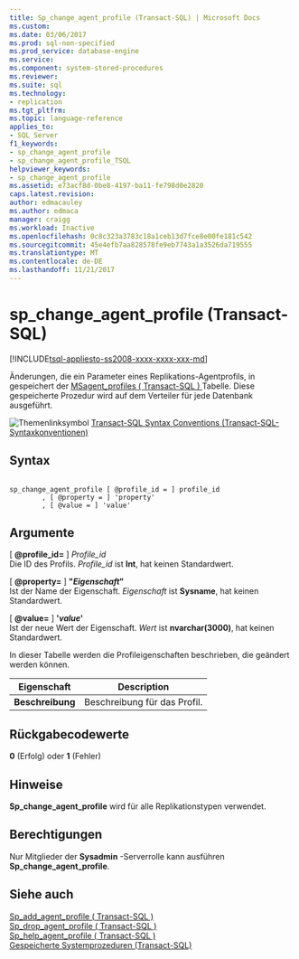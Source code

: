 ```yaml
---
title: Sp_change_agent_profile (Transact-SQL) | Microsoft Docs
ms.custom: 
ms.date: 03/06/2017
ms.prod: sql-non-specified
ms.prod_service: database-engine
ms.service: 
ms.component: system-stored-procedures
ms.reviewer: 
ms.suite: sql
ms.technology:
- replication
ms.tgt_pltfrm: 
ms.topic: language-reference
applies_to:
- SQL Server
f1_keywords:
- sp_change_agent_profile
- sp_change_agent_profile_TSQL
helpviewer_keywords:
- sp_change_agent_profile
ms.assetid: e73acf8d-0be8-4197-ba11-fe798d0e2820
caps.latest.revision: 
author: edmacauley
ms.author: edmaca
manager: craigg
ms.workload: Inactive
ms.openlocfilehash: 0c8c323a3783c18a1ceb13d7fce8e00fe181c542
ms.sourcegitcommit: 45e4efb7aa828578fe9eb7743a1a3526da719555
ms.translationtype: MT
ms.contentlocale: de-DE
ms.lasthandoff: 11/21/2017
---
```

# <a name="spchangeagentprofile-transact-sql"></a>sp_change_agent_profile (Transact-SQL)
[!INCLUDE[tsql-appliesto-ss2008-xxxx-xxxx-xxx-md](../../includes/tsql-appliesto-ss2008-xxxx-xxxx-xxx-md.md)]

  Änderungen, die ein Parameter eines Replikations-Agentprofils, in gespeichert der [MSagent_profiles &#40; Transact-SQL &#41; ](../../relational-databases/system-tables/msagent-profiles-transact-sql.md) Tabelle. Diese gespeicherte Prozedur wird auf dem Verteiler für jede Datenbank ausgeführt.  
  
 ![Themenlinksymbol](../../database-engine/configure-windows/media/topic-link.gif "Topic link icon") [Transact-SQL Syntax Conventions (Transact-SQL-Syntaxkonventionen)](../../t-sql/language-elements/transact-sql-syntax-conventions-transact-sql.md)  
  
## <a name="syntax"></a>Syntax  
  
```  
  
sp_change_agent_profile [ @profile_id = ] profile_id   
        , [ @property = ] 'property'   
        , [ @value = ] 'value'   
```  
  
## <a name="arguments"></a>Argumente  
 [  **@profile_id=** ] *Profile_id*  
 Die ID des Profils. *Profile_id* ist **Int**, hat keinen Standardwert.  
  
 [  **@property=** ] **"***Eigenschaft***"**  
 Ist der Name der Eigenschaft. *Eigenschaft* ist **Sysname**, hat keinen Standardwert.  
  
 [ **@value=** ] **'***value***'**  
 Ist der neue Wert der Eigenschaft. *Wert* ist **nvarchar(3000)**, hat keinen Standardwert.  
  
 In dieser Tabelle werden die Profileigenschaften beschrieben, die geändert werden können.  
  
|Eigenschaft|Description|  
|--------------|-----------------|  
|**Beschreibung**|Beschreibung für das Profil.|  
  
## <a name="return-code-values"></a>Rückgabecodewerte  
 **0** (Erfolg) oder **1** (Fehler)  
  
## <a name="remarks"></a>Hinweise  
 **Sp_change_agent_profile** wird für alle Replikationstypen verwendet.  
  
## <a name="permissions"></a>Berechtigungen  
 Nur Mitglieder der **Sysadmin** -Serverrolle kann ausführen **Sp_change_agent_profile**.  
  
## <a name="see-also"></a>Siehe auch  
 [Sp_add_agent_profile &#40; Transact-SQL &#41;](../../relational-databases/system-stored-procedures/sp-add-agent-profile-transact-sql.md)   
 [Sp_drop_agent_profile &#40; Transact-SQL &#41;](../../relational-databases/system-stored-procedures/sp-drop-agent-profile-transact-sql.md)   
 [Sp_help_agent_profile &#40; Transact-SQL &#41;](../../relational-databases/system-stored-procedures/sp-help-agent-profile-transact-sql.md)   
 [Gespeicherte Systemprozeduren &#40;Transact-SQL&#41;](../../relational-databases/system-stored-procedures/system-stored-procedures-transact-sql.md)  
  
  
